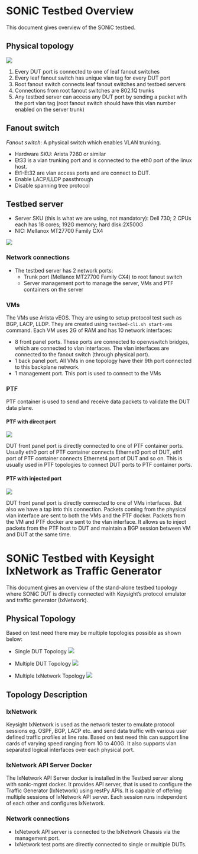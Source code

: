 # SONiC Testbed Overview

This document gives overview of the SONiC testbed. 

## Physical topology

![](img/testbed.png)

1. Every DUT port is connected to one of leaf fanout switches
2. Every leaf fanout switch has unique vlan tag for every DUT port
3. Root fanout switch connects leaf fanout switches and testbed servers
4. Connections from root fanout switches are 802.1Q trunks
5. Any testbed server can access any DUT port by sending a packet with the port vlan tag (root fanout switch should have this vlan number enabled on the server trunk)

## Fanout switch
*Fanout switch*: A physical switch which enables VLAN trunking. 
   * Hardware SKU: Arista 7260 or similar
   * Et33 is a vlan trunking port and is connected to the eth0 port of the linux host.
   * Et1-Et32 are vlan access ports and are connect to DUT.
   * Enable LACP/LLDP passthrough
   * Disable spanning tree protocol

## Testbed server

- Server SKU (this is what we are using, not mandatory): Dell 730; 2 CPUs each has 18 cores; 192G memory; hard disk:2X500G
- NIC: Mellanox MT27700 Family CX4

![](img/testbed-server.png)

### Network connections

- The testbed server has 2 network ports:
  - Trunk port (Mellanox MT27700 Family CX4) to root fanout switch
  - Server management port to manage the server, VMs and PTF containers on the server
 
### VMs

The VMs use Arista vEOS. They are using to setup protocol test such as BGP, LACP, LLDP. They are created using ```testbed-cli.sh start-vms``` command. Each VM uses 2G of RAM and has 10 network interfaces:

- 8 front panel ports. These ports are connected to openvswitch bridges, which are connected to vlan interfaces. The vlan interfaces are connected to the fanout switch (through physical port).
- 1 back panel port. All VMs in one topology have their 9th port connected to this backplane network.
- 1 management port. This port is used to connect to the VMs

### PTF

PTF container is used to send and receive data packets to validate the DUT data plane.

#### PTF with direct port
![](img/testbed-direct.png)

DUT front panel port is directly connected to one of PTF container ports. Usually eth0 port of PTF container connects Ethernet0 port of DUT, eth1 port of PTF container connects Ethernet4 port of DUT and so on. This is usually used in PTF topologies to connect DUT ports to PTF container ports.

#### PTF with injected port
![](img/testbed-injected.png)

DUT front panel port is directly connected to one of VMs interfaces. But also we have a tap into this connection. Packets coming from the physical vlan interface are sent to both the VMs and the PTF docker. Packets from the VM and PTF docker are sent to the vlan interface. It allows us to inject packets from the PTF host to DUT and maintain a BGP session between VM and DUT at the same time.

# SONiC Testbed with Keysight IxNetwork as Traffic Generator

This document gives an overview of the stand-alone testbed topology where SONiC DUT is directly connected with Keysight’s protocol emulator and traffic generator (IxNetwork).

## Physical Topology

Based on test need there may be multiple topologies possible as shown below:

- Single DUT Topology
![](img/single-dut-topology.png)
- Multiple DUT Topology
![](img/multiple-dut-topology.png)

- Multiple IxNetwork Topology
![](img/multiple-ixnetwork-topology.png)

## Topology Description

### IxNetwork
Keysight IxNetwork is used as the network tester to emulate protocol sessions eg. OSPF, BGP, LACP etc. and send data traffic with various user defined traffic profiles at line rate. Based on test need this can support line cards of varying speed ranging from 1G to 400G. It also supports vlan separated logical interfaces over each physical port.

### IxNetwork API Server Docker

The IxNetwork API Server docker is installed in the Testbed server along with sonic-mgmt docker. It provides API server, that is used to configure the Traffic Generator (IxNetwork) using restPy APIs. It is capable of offering multiple sessions of IxNetwork API server. Each session runs independent of each other and configures IxNetwork.

### Network connections
- IxNetwork API server is connected to the IxNetwork Chassis via the management port. 
- IxNetwork test ports are directly connected to single or multiple DUTs.
